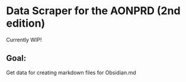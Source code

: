 # Data Scraper for the AONPRD (2nd edition)

Currently WIP!

## Goal:
Get data for creating markdown files for Obsidian.md